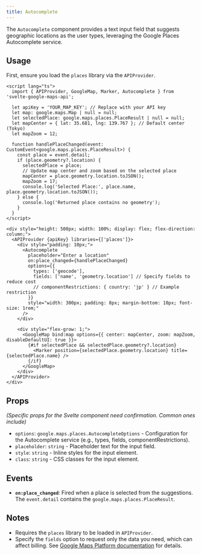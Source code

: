 ```yaml
---
title: Autocomplete
---
```

The `Autocomplete` component provides a text input field that suggests geographic locations as the user types, leveraging the Google Places Autocomplete service.

## Usage

First, ensure you load the `places` library via the `APIProvider`.

```svelte
<script lang="ts">
  import { APIProvider, GoogleMap, Marker, Autocomplete } from 'svelte-google-maps-api';

  let apiKey = 'YOUR_MAP_KEY'; // Replace with your API key
  let map: google.maps.Map | null = null;
  let selectedPlace: google.maps.places.PlaceResult | null = null;
  let mapCenter = { lat: 35.681, lng: 139.767 }; // Default center (Tokyo)
  let mapZoom = 12;

  function handlePlaceChanged(event: CustomEvent<google.maps.places.PlaceResult>) {
    const place = event.detail;
    if (place.geometry?.location) {
      selectedPlace = place;
      // Update map center and zoom based on the selected place
      mapCenter = place.geometry.location.toJSON();
      mapZoom = 17;
      console.log('Selected Place:', place.name, place.geometry.location.toJSON());
    } else {
      console.log('Returned place contains no geometry');
    }
  }
</script>

<div style="height: 500px; width: 100%; display: flex; flex-direction: column;">
  <APIProvider {apiKey} libraries={['places']}>
    <div style="padding: 10px;">
      <Autocomplete
        placeholder="Enter a location"
        on:place_changed={handlePlaceChanged}
        options={{
          types: ['geocode'],
          fields: ['name', 'geometry.location'] // Specify fields to reduce cost
          // componentRestrictions: { country: 'jp' } // Example restriction
        }}
        style="width: 300px; padding: 8px; margin-bottom: 10px; font-size: 1rem;"
      />
    </div>

    <div style="flex-grow: 1;">
      <GoogleMap bind:map options={{ center: mapCenter, zoom: mapZoom, disableDefaultUI: true }}>
        {#if selectedPlace && selectedPlace.geometry?.location}
          <Marker position={selectedPlace.geometry.location} title={selectedPlace.name} />
        {/if}
      </GoogleMap>
    </div>
  </APIProvider>
</div>
```

## Props

*(Specific props for the Svelte component need confirmation. Common ones include)*

*   `options`: `google.maps.places.AutocompleteOptions` - Configuration for the Autocomplete service (e.g., types, fields, componentRestrictions).
*   `placeholder`: `string` - Placeholder text for the input field.
*   `style`: `string` - Inline styles for the input element.
*   `class`: `string` - CSS classes for the input element.

## Events

*   **`on:place_changed`**: Fired when a place is selected from the suggestions. The `event.detail` contains the `google.maps.places.PlaceResult`.

## Notes

*   Requires the `places` library to be loaded in `APIProvider`.
*   Specify the `fields` option to request only the data you need, which can affect billing. See [Google Maps Platform documentation](https://developers.google.com/maps/documentation/javascript/places-autocomplete#specify-fields) for details. 